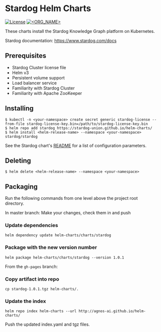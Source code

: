 Stardog Helm Charts
===================

[![License](https://img.shields.io/badge/License-Apache%202.0-blue.svg)](https://opensource.org/licenses/Apache-2.0)
[![<ORG_NAME>](https://circleci.com/gh/stardog-union/helm-charts.svg?style=shield&circle-token=213cf9bca0acf5d3945dfd5d746b48f1c2d436e0)](https://app.circleci.com/pipelines/gh/stardog-union/helm-charts)

These charts install the Stardog Knowledge Graph platform on Kubernetes.

Stardog documentation: https://www.stardog.com/docs

Prerequisites
-------------

- Stardog Cluster license file
- Helm v3
- Persistent volume support
- Load balancer service
- Familiarity with Stardog Cluster
- Familiarity with Apache ZooKeeper

Installing
----------

```
$ kubectl -n <your-namespace> create secret generic stardog-license --from-file stardog-license-key.bin=/path/to/stardog-license-key.bin
$ helm repo add stardog https://stardog-union.github.io/helm-charts/
$ helm install <helm-release-name> --namespace <your-namespace> stardog/stardog
```

See the Stardog chart's [README](https://github.com/stardog-union/helm-charts/blob/master/charts/stardog/README.md)
for a list of configuration parameters.

Deleting
--------

```
$ helm delete <helm-release-name> --namespace <your-namespace>
```

## Packaging
Run the following commands from one level above the project root directory.

In master branch:
Make your changes, check them in and push
 
### Update dependencies
```
helm dependency update helm-charts/charts/stardog
```

### Package with the new version number
```
helm package helm-charts/charts/stardog --version 1.0.1
```

From the `gh-pages` branch:
### Copy artifact into repo
```
cp stardog-1.0.1.tgz helm-charts/.
```

### Update the index
```
helm repo index helm-charts --url http://agnos-ai.github.io/helm-charts/
```

Push the updated index.yaml and tgz files.